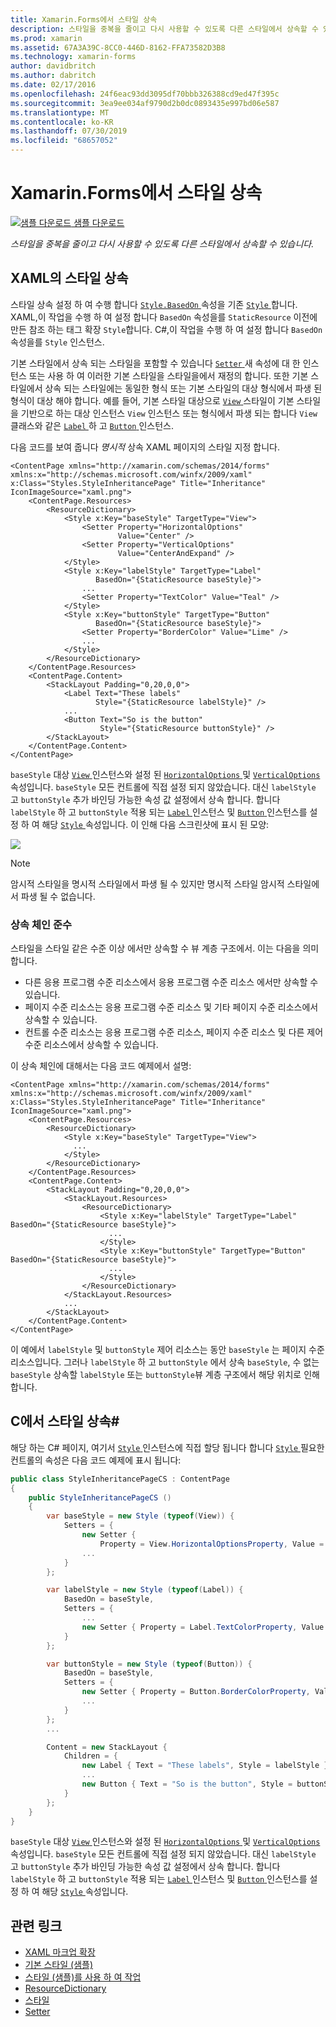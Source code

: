 ```yaml
---
title: Xamarin.Forms에서 스타일 상속
description: 스타일을 중복을 줄이고 다시 사용할 수 있도록 다른 스타일에서 상속할 수 있습니다. 이 문서에서는 Xamarin.Forms 응용 프로그램에서 스타일 상속을 수행 하는 방법을 설명 합니다.
ms.prod: xamarin
ms.assetid: 67A3A39C-8CC0-446D-8162-FFA73582D3B8
ms.technology: xamarin-forms
author: davidbritch
ms.author: dabritch
ms.date: 02/17/2016
ms.openlocfilehash: 24f6eac93dd3095df70bbb326388cd9ed47f395c
ms.sourcegitcommit: 3ea9ee034af9790d2b0dc0893435e997bd06e587
ms.translationtype: MT
ms.contentlocale: ko-KR
ms.lasthandoff: 07/30/2019
ms.locfileid: "68657052"
---
```

# <a name="style-inheritance-in-xamarinforms"></a>Xamarin.Forms에서 스타일 상속

[![샘플 다운로드](~/media/shared/download.png) 샘플 다운로드](https://docs.microsoft.com/samples/xamarin/xamarin-forms-samples/userinterface-styles-basicstyles)

_스타일을 중복을 줄이고 다시 사용할 수 있도록 다른 스타일에서 상속할 수 있습니다._

## <a name="style-inheritance-in-xaml"></a>XAML의 스타일 상속

스타일 상속 설정 하 여 수행 합니다 [ `Style.BasedOn` ](xref:Xamarin.Forms.Style.BasedOn) 속성을 기존 [ `Style` ](xref:Xamarin.Forms.Style)합니다. XAML,이 작업을 수행 하 여 설정 합니다 `BasedOn` 속성을를 `StaticResource` 이전에 만든 참조 하는 태그 확장 `Style`합니다. C#,이 작업을 수행 하 여 설정 합니다 `BasedOn` 속성을를 `Style` 인스턴스.

기본 스타일에서 상속 되는 스타일을 포함할 수 있습니다 [ `Setter` ](xref:Xamarin.Forms.Setter) 새 속성에 대 한 인스턴스 또는 사용 하 여 이러한 기본 스타일을 스타일을에서 재정의 합니다. 또한 기본 스타일에서 상속 되는 스타일에는 동일한 형식 또는 기본 스타일의 대상 형식에서 파생 된 형식이 대상 해야 합니다. 예를 들어, 기본 스타일 대상으로 [ `View` ](xref:Xamarin.Forms.View) 스타일이 기본 스타일을 기반으로 하는 대상 인스턴스 `View` 인스턴스 또는 형식에서 파생 되는 합니다 `View` 클래스와 같은 [ `Label` ](xref:Xamarin.Forms.Label) 하 고 [ `Button` ](xref:Xamarin.Forms.Button) 인스턴스.

다음 코드를 보여 줍니다 *명시적* 상속 XAML 페이지의 스타일 지정 합니다.

```xaml
<ContentPage xmlns="http://xamarin.com/schemas/2014/forms" xmlns:x="http://schemas.microsoft.com/winfx/2009/xaml" x:Class="Styles.StyleInheritancePage" Title="Inheritance" IconImageSource="xaml.png">
    <ContentPage.Resources>
        <ResourceDictionary>
            <Style x:Key="baseStyle" TargetType="View">
                <Setter Property="HorizontalOptions"
                        Value="Center" />
                <Setter Property="VerticalOptions"
                        Value="CenterAndExpand" />
            </Style>
            <Style x:Key="labelStyle" TargetType="Label"
                   BasedOn="{StaticResource baseStyle}">
                ...
                <Setter Property="TextColor" Value="Teal" />
            </Style>
            <Style x:Key="buttonStyle" TargetType="Button"
                   BasedOn="{StaticResource baseStyle}">
                <Setter Property="BorderColor" Value="Lime" />
                ...
            </Style>
        </ResourceDictionary>
    </ContentPage.Resources>
    <ContentPage.Content>
        <StackLayout Padding="0,20,0,0">
            <Label Text="These labels"
                   Style="{StaticResource labelStyle}" />
            ...
            <Button Text="So is the button"
                    Style="{StaticResource buttonStyle}" />
        </StackLayout>
    </ContentPage.Content>
</ContentPage>
```

`baseStyle` 대상 [ `View` ](xref:Xamarin.Forms.View) 인스턴스와 설정 된 [ `HorizontalOptions` ](xref:Xamarin.Forms.View.HorizontalOptions) 및 [ `VerticalOptions` ](xref:Xamarin.Forms.View.VerticalOptions) 속성입니다. `baseStyle` 모든 컨트롤에 직접 설정 되지 않았습니다. 대신 `labelStyle` 고 `buttonStyle` 추가 바인딩 가능한 속성 값 설정에서 상속 합니다. 합니다 `labelStyle` 하 고 `buttonStyle` 적용 되는 [ `Label` ](xref:Xamarin.Forms.Label) 인스턴스 및 [ `Button` ](xref:Xamarin.Forms.Button) 인스턴스를 설정 하 여 해당 [ `Style` ](xref:Xamarin.Forms.NavigableElement.Style) 속성입니다. 이 인해 다음 스크린샷에 표시 된 모양:

[![](inheritance-images/style-inheritance.png)](inheritance-images/style-inheritance-large.png#lightbox)

> [!NOTE]
> 암시적 스타일을 명시적 스타일에서 파생 될 수 있지만 명시적 스타일 암시적 스타일에서 파생 될 수 없습니다.

### <a name="respecting-the-inheritance-chain"></a>상속 체인 준수

스타일을 스타일 같은 수준 이상 에서만 상속할 수 뷰 계층 구조에서. 이는 다음을 의미합니다.

- 다른 응용 프로그램 수준 리소스에서 응용 프로그램 수준 리소스 에서만 상속할 수 있습니다.
- 페이지 수준 리소스는 응용 프로그램 수준 리소스 및 기타 페이지 수준 리소스에서 상속할 수 있습니다.
- 컨트롤 수준 리소스는 응용 프로그램 수준 리소스, 페이지 수준 리소스 및 다른 제어 수준 리소스에서 상속할 수 있습니다.

이 상속 체인에 대해서는 다음 코드 예제에서 설명:

```xaml
<ContentPage xmlns="http://xamarin.com/schemas/2014/forms" xmlns:x="http://schemas.microsoft.com/winfx/2009/xaml" x:Class="Styles.StyleInheritancePage" Title="Inheritance" IconImageSource="xaml.png">
    <ContentPage.Resources>
        <ResourceDictionary>
            <Style x:Key="baseStyle" TargetType="View">
              ...
            </Style>
        </ResourceDictionary>
    </ContentPage.Resources>
    <ContentPage.Content>
        <StackLayout Padding="0,20,0,0">
            <StackLayout.Resources>
                <ResourceDictionary>
                    <Style x:Key="labelStyle" TargetType="Label" BasedOn="{StaticResource baseStyle}">
                      ...
                    </Style>
                    <Style x:Key="buttonStyle" TargetType="Button" BasedOn="{StaticResource baseStyle}">
                      ...
                    </Style>
                </ResourceDictionary>
            </StackLayout.Resources>
            ...
        </StackLayout>
    </ContentPage.Content>
</ContentPage>
```

이 예에서 `labelStyle` 및 `buttonStyle` 제어 리소스는 동안 `baseStyle` 는 페이지 수준 리소스입니다. 그러나 `labelStyle` 하 고 `buttonStyle` 에서 상속 `baseStyle`, 수 없는 `baseStyle` 상속할 `labelStyle` 또는 `buttonStyle`뷰 계층 구조에서 해당 위치로 인해 합니다.

## <a name="style-inheritance-in-c35"></a>C에서 스타일 상속&#35;

해당 하는 C# 페이지, 여기서 [ `Style` ](xref:Xamarin.Forms.Style) 인스턴스에 직접 할당 됩니다 합니다 [ `Style` ](xref:Xamarin.Forms.NavigableElement.Style) 필요한 컨트롤의 속성은 다음 코드 예제에 표시 됩니다:

```csharp
public class StyleInheritancePageCS : ContentPage
{
    public StyleInheritancePageCS ()
    {
        var baseStyle = new Style (typeof(View)) {
            Setters = {
                new Setter {
                    Property = View.HorizontalOptionsProperty, Value = LayoutOptions.Center    },
                ...
            }
        };

        var labelStyle = new Style (typeof(Label)) {
            BasedOn = baseStyle,
            Setters = {
                ...
                new Setter { Property = Label.TextColorProperty, Value = Color.Teal    }
            }
        };

        var buttonStyle = new Style (typeof(Button)) {
            BasedOn = baseStyle,
            Setters = {
                new Setter { Property = Button.BorderColorProperty, Value =    Color.Lime },
                ...
            }
        };
        ...

        Content = new StackLayout {
            Children = {
                new Label { Text = "These labels", Style = labelStyle },
                ...
                new Button { Text = "So is the button", Style = buttonStyle }
            }
        };
    }
}
```

`baseStyle` 대상 [ `View` ](xref:Xamarin.Forms.View) 인스턴스와 설정 된 [ `HorizontalOptions` ](xref:Xamarin.Forms.View.HorizontalOptions) 및 [ `VerticalOptions` ](xref:Xamarin.Forms.View.VerticalOptions) 속성입니다. `baseStyle` 모든 컨트롤에 직접 설정 되지 않았습니다. 대신 `labelStyle` 고 `buttonStyle` 추가 바인딩 가능한 속성 값 설정에서 상속 합니다. 합니다 `labelStyle` 하 고 `buttonStyle` 적용 되는 [ `Label` ](xref:Xamarin.Forms.Label) 인스턴스 및 [ `Button` ](xref:Xamarin.Forms.Button) 인스턴스를 설정 하 여 해당 [ `Style` ](xref:Xamarin.Forms.NavigableElement.Style) 속성입니다.

## <a name="related-links"></a>관련 링크

- [XAML 마크업 확장](~/xamarin-forms/xaml/xaml-basics/xaml-markup-extensions.md)
- [기본 스타일 (샘플)](https://docs.microsoft.com/samples/xamarin/xamarin-forms-samples/userinterface-styles-basicstyles)
- [스타일 (샘플)를 사용 하 여 작업](https://docs.microsoft.com/samples/xamarin/xamarin-forms-samples/workingwithstyles)
- [ResourceDictionary](xref:Xamarin.Forms.ResourceDictionary)
- [스타일](xref:Xamarin.Forms.Style)
- [Setter](xref:Xamarin.Forms.Setter)
